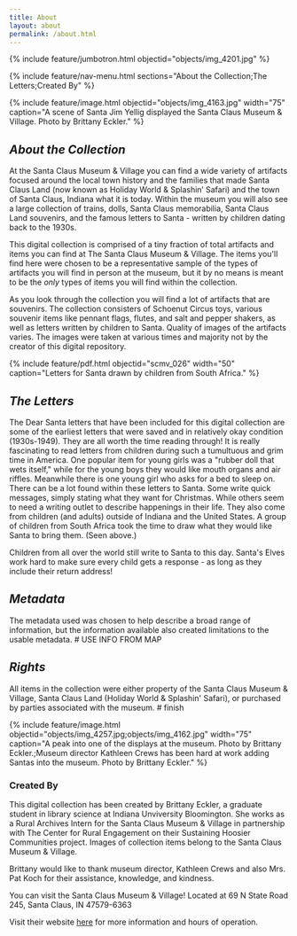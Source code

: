 ```yaml
---
title: About
layout: about
permalink: /about.html
---
```


{% include feature/jumbotron.html objectid="objects/img_4201.jpg" %}

{% include feature/nav-menu.html sections="About the Collection;The Letters;Created By" %}

{% include feature/image.html objectid="objects/img_4163.jpg" width="75" caption="A scene of Santa Jim Yellig displayed the Santa Claus Museum & Village. Photo by Brittany Eckler." %}

## *About the Collection*

At the Santa Claus Museum & Village you can find a wide variety of artifacts focused around the local town history and the families that made Santa Claus Land (now known as Holiday World & Splashin’ Safari) and the town of Santa Claus, Indiana what it is today. Within the museum you will also see a large collection of trains, dolls, Santa Claus memorabilia, Santa Claus Land souvenirs, and the famous letters to Santa - written by children dating back to the 1930s. 

This digital collection is comprised of a tiny fraction of total artifacts and items you can find at The Santa Claus Museum & Village. The items you'll find here were chosen to be a representative sample of the types of artifacts you will find in person at the museum, but it by no means is meant to be the *only* types of items you will find within the collection. 

As you look through the collection you will find a lot of artifacts that are souvenirs. The collection consisters of Schoenut Circus toys, various souvenir items like pennant flags, flutes, and salt and pepper shakers, as well as letters written by children to Santa. Quality of images of the artifacts varies. The images were taken at various times and majority not by the creator of this digital repository. 


{% include feature/pdf.html objectid="scmv_026" width="50" caption="Letters for Santa drawn by children from South Africa." %}


## *The Letters*

The Dear Santa letters that have been included for this digital collection are some of the earliest letters that were saved and in relatively okay condition (1930s-1949). They are all worth the time reading through! It is really fascinating to read letters from children during such a tumultuous and grim time in America. One popular item for young girls was a "rubber doll that wets itself," while for the young boys they would like mouth organs and air riffles. Meanwhile there is one young girl who asks for a bed to sleep on. There can be a lot found within these letters to Santa. Some write quick messages, simply stating what they want for Christmas. While others seem to need a writing outlet to describe happenings in their life. They also come from children (and adults) outside of Indiana and the United States. A group of children from South Africa took the time to draw what they would like Santa to bring them. (Seen above.)

Children from all over the world still write to Santa to this day. Santa's Elves work hard to make sure every child gets a response - as long as they include their return address! 

## *Metadata* 

The metadata used was chosen to help describe a broad range of information, but the information available also created limitations to the usable metadata. # USE INFO FROM MAP

## *Rights* 

All items in the collection were either property of the Santa Claus Museum & Village, Santa Claus Land (Holiday World & Splashin' Safari), or purchased by parties associated with the museum. # finish

{% include feature/image.html objectid="objects/img_4257.jpg;objects/img_4162.jpg" width="75" caption="A peak into one of the displays at the museum. Photo by Brittany Eckler.;Museum director Kathleen Crews has been hard at work adding Santas into the museum. Photo by Brittany Eckler." %}

### Created By

This digital collection has been created by Brittany Eckler, a graduate student in library science at Indiana Unviversity Bloomington. She works as a Rural Archives Intern for the Santa Claus Museum & Village in partnership with The Center for Rural Engagement on their Sustaining Hoosier Communities project. Images of collection items belong to the Santa Claus Museum & Village.

Brittany would like to thank museum director, Kathleen Crews and also Mrs. Pat Koch for their assistance, knowledge, and kindness. 

You can visit the Santa Claus Museum & Village! Located at 69 N State Road 245, Santa Claus, IN 47579-6363

Visit their website [here](https://santaclausmuseum.org/) for more information and hours of operation.
